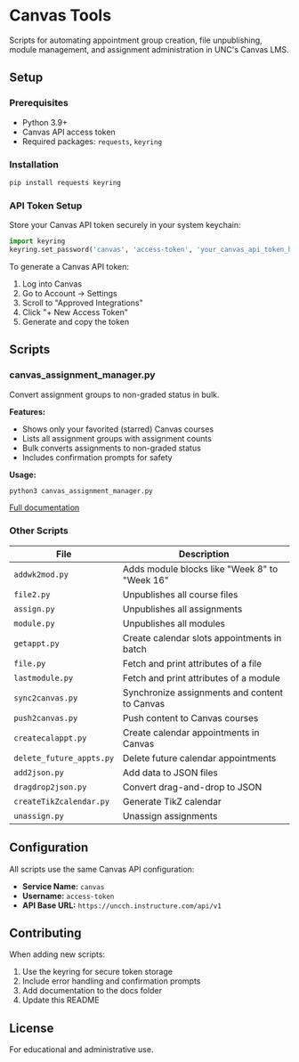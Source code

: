 # Canvas Tools

Scripts for automating appointment group creation, file unpublishing, module management, and assignment administration in UNC's Canvas LMS.

## Setup

### Prerequisites

- Python 3.9+
- Canvas API access token
- Required packages: `requests`, `keyring`

### Installation

```bash
pip install requests keyring
```

### API Token Setup

Store your Canvas API token securely in your system keychain:

```python
import keyring
keyring.set_password('canvas', 'access-token', 'your_canvas_api_token_here')
```

To generate a Canvas API token:
1. Log into Canvas
2. Go to Account → Settings
3. Scroll to "Approved Integrations"
4. Click "+ New Access Token"
5. Generate and copy the token

## Scripts

### canvas_assignment_manager.py

Convert assignment groups to non-graded status in bulk.

**Features:**
- Shows only your favorited (starred) Canvas courses
- Lists all assignment groups with assignment counts
- Bulk converts assignments to non-graded status
- Includes confirmation prompts for safety

**Usage:**
```bash
python3 canvas_assignment_manager.py
```

[Full documentation](docs/canvas_assignment_manager.md)

### Other Scripts

| File                   | Description                                      |
|------------------------|--------------------------------------------------|
| `addwk2mod.py`         | Adds module blocks like "Week 8" to "Week 16"   |
| `file2.py`             | Unpublishes all course files                     |
| `assign.py`            | Unpublishes all assignments                      |
| `module.py`            | Unpublishes all modules                          |
| `getappt.py`           | Create calendar slots appointments in batch      |
| `file.py`              | Fetch and print attributes of a file             |
| `lastmodule.py`        | Fetch and print attributes of a module           |
| `sync2canvas.py`       | Synchronize assignments and content to Canvas    |
| `push2canvas.py`       | Push content to Canvas courses                   |
| `createcalappt.py`     | Create calendar appointments in Canvas           |
| `delete_future_appts.py` | Delete future calendar appointments            |
| `add2json.py`          | Add data to JSON files                           |
| `dragdrop2json.py`     | Convert drag-and-drop to JSON                    |
| `createTikZcalendar.py`| Generate TikZ calendar                           |
| `unassign.py`          | Unassign assignments                             |

## Configuration

All scripts use the same Canvas API configuration:
- **Service Name:** `canvas`
- **Username:** `access-token`
- **API Base URL:** `https://uncch.instructure.com/api/v1`

## Contributing

When adding new scripts:
1. Use the keyring for secure token storage
2. Include error handling and confirmation prompts
3. Add documentation to the docs folder
4. Update this README

## License

For educational and administrative use.
